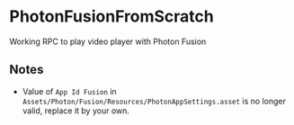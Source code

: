 # PhotonFusionFromScratch
Working RPC to play video player with Photon Fusion

## Notes
- Value of ``App Id Fusion`` in ``Assets/Photon/Fusion/Resources/PhotonAppSettings.asset`` is no longer valid, replace it by your own.
